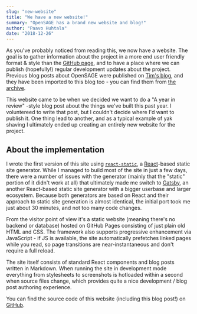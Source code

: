 ```yaml
---
slug: "new-website"
title: "We have a new website!"
summary: "OpenSAGE has a brand new website and blog!"
author: "Paavo Huhtala"
date: "2018-12-26"
---
```


As you've probably noticed from reading this, we now have a website. The goal is to gather information about the project in a more end user friendly format & style than the [GitHub page](https://github.com/OpenSAGE/OpenSAGE), and to have a place where we can publish (hopefully!) regular development updates about the project. Previous blog posts about OpenSAGE were published on [Tim's blog](http://timjones.io/), and they have been imported to this blog too - you can find them from [the archive](/blog).

This website came to be when we decided we want to do a "A year in review" -style blog post about the things we've built this past year. I voluntereed to write that post, but I couldn't decide where I'd want to publish it. One thing lead to another, and as a typical example of yak shaving I ultimately ended up creating an entirely new website for the project.

## About the implementation

I wrote the first version of this site using [`react-static`](https://github.com/nozzle/react-static), a [React](https://reactjs.org/)-based static site generator. While I managed to build most of the site in just a few days, there were a number of issues with the generator (mainly that the "static" portion of it didn't work at all) that ultimately made me switch to [Gatsby](https://www.gatsbyjs.org/), an another React-based static site generator with a bigger userbase and larger ecosystem. Because both generators are based on React and their approach to static site generation is almost identical, the initial port took me just about 30 minutes, and not too many code changes.

From the visitor point of view it's a static website (meaning there's no backend or database) hosted on GitHub Pages consisting of just plain old HTML and CSS. The framework also supports progressive enhancement via JavaScript - if JS is available, the site automatically prefetches linked pages while you read, so page transitions are near-instantaneous and don't require a full reload.

The site itself consists of standard React components and blog posts written in Markdown. When running the site in development mode everything from stylesheets to screenshots is hotloaded within a second when source files change, which provides quite a nice development / blog post authoring experience.

You can find the source code of this website (including this blog post!) on [GitHub](https://github.com/OpenSAGE/opensage.github.io/tree/gh-pages).